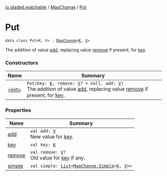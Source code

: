 [io.gladed.watchable](../../index.md) / [MapChange](../index.md) / [Put](./index.md)

# Put

`data class Put<K, V> : `[`MapChange`](../index.md)`<`[`K`](index.md#K)`, `[`V`](index.md#V)`>`

The addition of value [add](add.md), replacing value [remove](remove.md) if present, for [key](key.md).

### Constructors

| Name | Summary |
|---|---|
| [&lt;init&gt;](-init-.md) | `Put(key: `[`K`](index.md#K)`, remove: `[`V`](index.md#V)`? = null, add: `[`V`](index.md#V)`)`<br>The addition of value [add](add.md), replacing value [remove](remove.md) if present, for [key](key.md). |

### Properties

| Name | Summary |
|---|---|
| [add](add.md) | `val add: `[`V`](index.md#V)<br>New value for [key](key.md). |
| [key](key.md) | `val key: `[`K`](index.md#K) |
| [remove](remove.md) | `val remove: `[`V`](index.md#V)`?`<br>Old value for [key](key.md) if any. |
| [simple](simple.md) | `val simple: `[`List`](https://kotlinlang.org/api/latest/jvm/stdlib/kotlin.collections/-list/index.html)`<`[`MapChange.Simple`](../-simple/index.md)`<`[`K`](index.md#K)`, `[`V`](index.md#V)`>>` |
